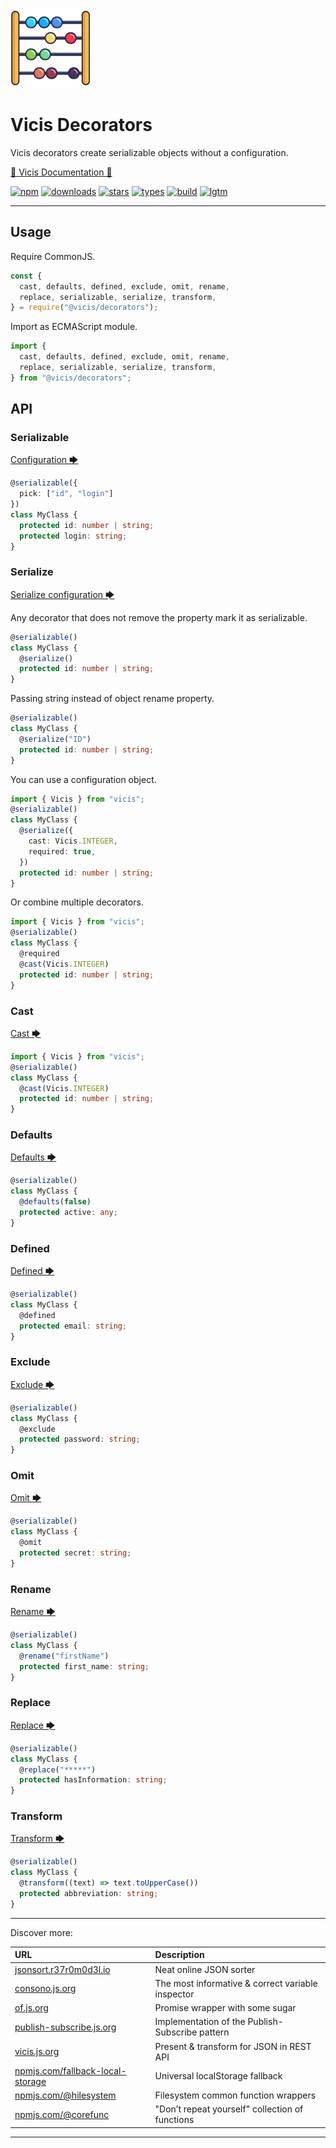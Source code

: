 ![Vicis](docs/_media/128.png?raw=true "Vicis")

# Vicis Decorators

Vicis decorators create serializable objects without a configuration.

[📃 Vicis Documentation 📃](https://vicis.js.org)

[![npm](https://badgen.net/npm/v/@vicis/decorators?&icon=npm&label=npm&color=DD3636)](https://www.npmjs.com/package/@vicis/decorators)
[![downloads](https://badgen.net/npm/dt/@vicis/decorators?&icon=terminal&label=downloads&color=009688)](https://www.npmjs.com/package/@vicis/decorators)
[![stars](https://badgen.net/github/stars/r37r0m0d3l/vicis-decorators?&icon=github&label=stars&color=ffcc33)](https://github.com/r37r0m0d3l/vicis-decorators)
[![types](https://badgen.net/npm/types/@vicis/decorators?&icon=typescript&label=types&color=1E90FF)](https://github.com/r37r0m0d3l/vicis-decorators/blob/master/dist/vicis-decorators.d.ts)
[![build](https://badgen.net/travis/r37r0m0d3l/vicis-decorators?&icon=travis&label=build)](https://travis-ci.org/r37r0m0d3l/vicis-decorators)
[![lgtm](https://badgen.net/lgtm/grade/g/r37r0m0d3l/vicis-decorators?&icon=lgtm&label=lgtm:js/ts&color=00C853)](https://lgtm.com/projects/g/r37r0m0d3l/vicis-decorators/alerts/)

---

## Usage

Require CommonJS.

```javascript
const {
  cast, defaults, defined, exclude, omit, rename,
  replace, serializable, serialize, transform,
} = require("@vicis/decorators");
```

Import as ECMAScript module.

```javascript
import {
  cast, defaults, defined, exclude, omit, rename,
  replace, serializable, serialize, transform,
} from "@vicis/decorators";
```

## API

### Serializable

[Configuration 🡆](https://vicis.js.org/#/en/configuration_object)

```typescript
@serializable({
  pick: ["id", "login"]
})
class MyClass {
  protected id: number | string;
  protected login: string;
}
```

### Serialize

[Serialize configuration 🡆](https://vicis.js.org/#/en/configuration_object)

Any decorator that does not remove the property mark it as serializable.

```typescript
@serializable()
class MyClass {
  @serialize()
  protected id: number | string;
}
```

Passing string instead of object rename property.

```typescript
@serializable()
class MyClass {
  @serialize("ID")
  protected id: number | string;
}
```

You can use a configuration object.

```typescript
import { Vicis } from "vicis";
@serializable()
class MyClass {
  @serialize({
    cast: Vicis.INTEGER,
    required: true,
  })
  protected id: number | string;
}
```

Or combine multiple decorators.

```typescript
import { Vicis } from "vicis";
@serializable()
class MyClass {
  @required
  @cast(Vicis.INTEGER)
  protected id: number | string;
}
```

### Cast

[Cast 🡆](https://vicis.js.org/#/en/cast)

```typescript
import { Vicis } from "vicis";
@serializable()
class MyClass {
  @cast(Vicis.INTEGER)
  protected id: number | string;
}
```

### Defaults

[Defaults 🡆](https://vicis.js.org/#/en/defaults)

```typescript
@serializable()
class MyClass {
  @defaults(false)
  protected active: any;
}
```

### Defined

[Defined 🡆](https://vicis.js.org/#/en/defined)

```typescript
@serializable()
class MyClass {
  @defined
  protected email: string;
}
```

### Exclude

[Exclude 🡆](https://vicis.js.org/#/en/exclude)

```typescript
@serializable()
class MyClass {
  @exclude
  protected password: string;
}
```

### Omit

[Omit 🡆](https://vicis.js.org/#/en/omit)

```typescript
@serializable()
class MyClass {
  @omit
  protected secret: string;
}
```

### Rename

[Rename 🡆](https://vicis.js.org/#/en/rename)

```typescript
@serializable()
class MyClass {
  @rename("firstName")
  protected first_name: string;
}
```

### Replace

[Replace 🡆](https://vicis.js.org/#/en/replace)

```typescript
@serializable()
class MyClass {
  @replace("*****")
  protected hasInformation: string;
}
```

### Transform

[Transform 🡆](https://vicis.js.org/#/en/transform)

```typescript
@serializable()
class MyClass {
  @transform((text) => text.toUpperCase())
  protected abbreviation: string;
}
```

---

Discover more:

| URL | Description |
|:---|:---|
| [jsonsort.r37r0m0d3l.io](https://r37r0m0d3l.github.io/json_sort) | Neat online JSON sorter |
| [consono.js.org](https://consono.js.org) | The most informative & correct variable inspector |
| [of.js.org](https://of.js.org) | Promise wrapper with some sugar |
| [publish-subscribe.js.org](https://publish-subscribe.js.org) | Implementation of the Publish-Subscribe pattern |
| [vicis.js.org](https://vicis.js.org) | Present & transform for JSON in REST API |
| [npmjs.com/fallback-local-storage](https://npmjs.com/package/fallback-local-storage) | Universal localStorage fallback |
| [npmjs.com/@hilesystem](https://npmjs.com/package/@hilesystem/local) | Filesystem common function wrappers |
| [npmjs.com/@corefunc](https://npmjs.com/package/@corefunc/corefunc) | "Don’t repeat yourself" collection of functions |

---
